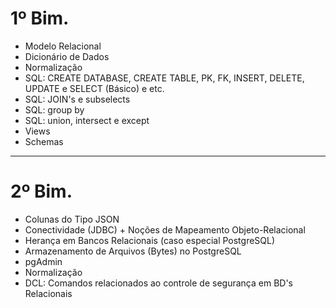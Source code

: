 # 1º Bim.

* Modelo Relacional 
* Dicionário de Dados 
* Normalização
* SQL: CREATE DATABASE, CREATE TABLE, PK, FK, INSERT, DELETE, UPDATE e SELECT (Básico) e etc.
* SQL: JOIN's e subselects
* SQL: group by
* SQL: union, intersect e except
* Views 
* Schemas

*** 

# 2º Bim.

* Colunas do Tipo JSON
* Conectividade (JDBC) + Noções de Mapeamento Objeto-Relacional
* Herança em Bancos Relacionais (caso especial PostgreSQL)
* Armazenamento de Arquivos (Bytes) no PostgreSQL
* pgAdmin
* Normalização
* DCL: Comandos relacionados ao controle de segurança em BD's Relacionais 
